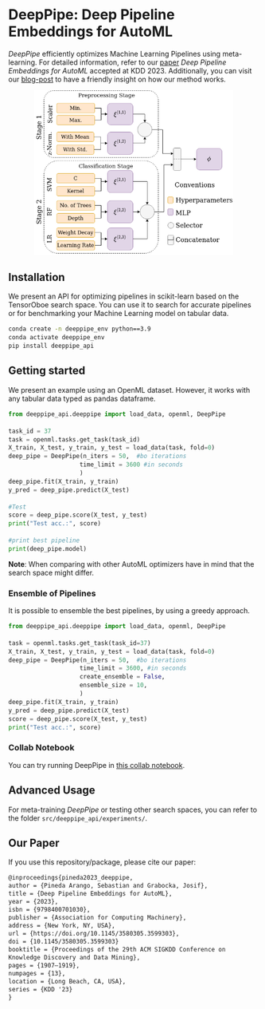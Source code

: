 # DeepPipe: Deep Pipeline Embeddings for AutoML

*DeepPipe* efficiently optimizes Machine Learning Pipelines using meta-learning. For detailed information, refer to our [paper](https://arxiv.org/abs/2305.14009) *Deep Pipeline Embeddings for AutoML* accepted at KDD 2023. Additionally, you can visit our [blog-post](https://releaunifreiburg.github.io/deepppipe/) to have a friendly insight on how our method works.

<p align="center">
  <img src="figures/DeepPipe_architecture.png" alt="DeepPipe Architecture" width="400px">
</p>


## Installation

We present an API for optimizing pipelines in scikit-learn based on the TensorOboe search space. You can use it to search for accurate pipelines or for benchmarking your Machine Learning model on tabular data. 

```bash
conda create -n deeppipe_env python==3.9
conda activate deeppipe_env
pip install deeppipe_api
```

## Getting started

We present an example using an OpenML dataset. However, it works with any tabular data typed as pandas dataframe. 


```python
from deeppipe_api.deeppipe import load_data, openml, DeepPipe

task_id = 37
task = openml.tasks.get_task(task_id)
X_train, X_test, y_train, y_test = load_data(task, fold=0)
deep_pipe = DeepPipe(n_iters = 50,  #bo iterations
                    time_limit = 3600 #in seconds
                    )
deep_pipe.fit(X_train, y_train)
y_pred = deep_pipe.predict(X_test)

#Test
score = deep_pipe.score(X_test, y_test)
print("Test acc.:", score)

#print best pipeline
print(deep_pipe.model)
```
**Note**: When comparing with other AutoML optimizers have in mind that the search space might differ.

### Ensemble of Pipelines

It is possible to ensemble the best pipelines, by using a greedy approach. 


```python
from deeppipe_api.deeppipe import load_data, openml, DeepPipe

task = openml.tasks.get_task(task_id=37)
X_train, X_test, y_train, y_test = load_data(task, fold=0)
deep_pipe = DeepPipe(n_iters = 50,  #bo iterations
                    time_limit = 3600, #in seconds
                    create_ensemble = False,
                    ensemble_size = 10,
                    )
deep_pipe.fit(X_train, y_train)
y_pred = deep_pipe.predict(X_test)
score = deep_pipe.score(X_test, y_test)
print("Test acc.:", score) 
```

### Collab Notebook

You can try running DeepPipe in [this collab notebook](https://colab.research.google.com/drive/1uMJiHFn2hXwvm4KoJaOykz9lcXUKmY5A?usp=sharing).

## Advanced Usage

For meta-training *DeepPipe* or testing other search spaces, you can refer to the folder `src/deeppipe_api/experiments/`.


## Our Paper

If you use this repository/package, please cite our paper:

```
@inproceedings{pineda2023_deeppipe,
author = {Pineda Arango, Sebastian and Grabocka, Josif},
title = {Deep Pipeline Embeddings for AutoML},
year = {2023},
isbn = {9798400701030},
publisher = {Association for Computing Machinery},
address = {New York, NY, USA},
url = {https://doi.org/10.1145/3580305.3599303},
doi = {10.1145/3580305.3599303}
booktitle = {Proceedings of the 29th ACM SIGKDD Conference on Knowledge Discovery and Data Mining},
pages = {1907–1919},
numpages = {13},
location = {Long Beach, CA, USA},
series = {KDD '23}
}

```





